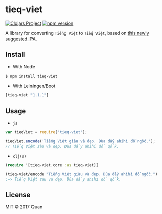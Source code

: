 # tieq-viet
[![Clojars Project](https://img.shields.io/clojars/v/tieq-viet.svg)](https://clojars.org/tieq-viet)
[![npm version](https://badge.fury.io/js/tieq-viet.svg)](https://www.npmjs.com/package/tieq-viet)

A library for converting `Tiếng Việt` to `Tiếq Việt`, based on [this newly suggested IPA](https://thanhnien.vn/giao-duc/khi-tieng-viet-duoc-viet-thanh-tieq-viet-903068.html). 

## Install

+ With Node
```sh
$ npm install tieq-viet
```

+ With Leiningen/Boot
```clj
[tieq-viet "1.1.1"]
```

## Usage

+ `js`
```js
var tieqViet = require('tieq-viet');

tieqViet.encode('Tiếng Việt giàu và đẹp. Đùa đấy ahihi đồ ngốc.');
// Tiếq Việt zàu và dẹp. Dùa dấy ahihi dồ qốk.
```

+ `clj(s)`
```clj
(require '[tieq-viet.core :as tieq-viet])

(tieq-viet/encode "Tiếng Việt giàu và đẹp. Đùa đấy ahihi đồ ngốc.")
;=> Tiếq Việt zàu và dẹp. Dùa dấy ahihi dồ qốk.
```

## License

MIT © 2017 Quan
